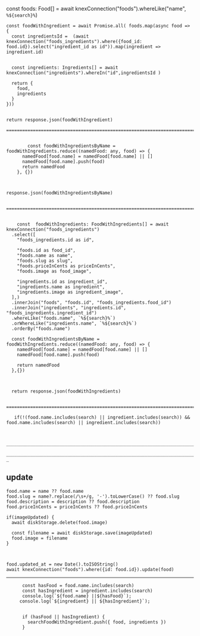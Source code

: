 const foods: Food[] = await knexConnection("foods").whereLike("name", `%${search}%`)

    const foodWithIngredient = await Promise.all( foods.map(async food => {
      const ingredientsId =  (await knexConnection("foods_ingredients").where({food_id: food.id}).select("ingredient_id as id")).map(ingredient => ingredient.id)
      
      
      const ingredients: Ingredients[] = await knexConnection("ingredients").whereIn("id",ingredientsId )

      return {
        food,
        ingredients
      }
    }))
    

    return response.json(foodWithIngredient)

    ======================================================================================


            const foodWithIngredientsByName = foodWithIngredients.reduce((namedFood: any, food) => {
          namedFood[food.name] = namedFood[food.name] || []
          namedFood[food.name].push(food)
          return namedFood
        }, {})
      
      
      
    response.json(foodWithIngredientsByName)


    =========================================================================


        const  foodWithIngredients: FoodWithIngredients[] = await knexConnection("foods_ingredients")
      .select([
        "foods_ingredients.id as id",

        "foods.id as food_id",
        "foods.name as name",
        "foods.slug as slug",
        "foods.priceInCents as priceInCents",
        "foods.image as food_image",

        "ingredients.id as ingredient_id",
        "ingredients.name as ingredient",
        "ingredients.image as ingredient_image",
      ],)
      .innerJoin("foods", "foods.id", "foods_ingredients.food_id")
      .innerJoin("ingredients", "ingredients.id", "foods_ingredients.ingredient_id")
      .whereLike("foods.name", `%${search}%`)
      .orWhereLike("ingredients.name", `%${search}%`)
      .orderBy("foods.name")

      const foodWithIngredientsByName = foodWithIngredients.reduce((namedFood: any, food) => {
        namedFood[food.name] = namedFood[food.name] || []
        namedFood[food.name].push(food)
        
        return namedFood
      },{})



      return response.json(foodWithIngredients)

      ==========================================================================

       if(!(food.name.includes(search) || ingredient.includes(search)) && food.name.includes(search) || ingredient.includes(search))


       __________________________________________________________________________
       ________________________________________________________________________-_

## update


    food.name = name ?? food.name
    food.slug = name?.replace(/\s+/g, '-').toLowerCase() ?? food.slug
    food.description = description ?? food.description
    food.priceInCents = priceInCents ?? food.priceInCents

    if(imageUpdated) {
      await diskStorage.delete(food.image)

      const filename = await diskStorage.save(imageUpdated)
      food.image = filename
    }
    
    
    
    food.updated_at = new Date().toISOString()
    await knexConnection("foods").where({id: food.id}).update(food)
    
-------------------------------------------------------------------------------------


          
          
          const hasFood = food.name.includes(search)
          const hasIngredient = ingredient.includes(search)
          console.log(`${food.name} ||${hasFood}`);
         console.log(`${ingredient} || ${hasIngredient}`);
             
          
          if (hasFood || hasIngredient) {
            searchFoodWithIngredient.push({ food, ingredients })
          }
